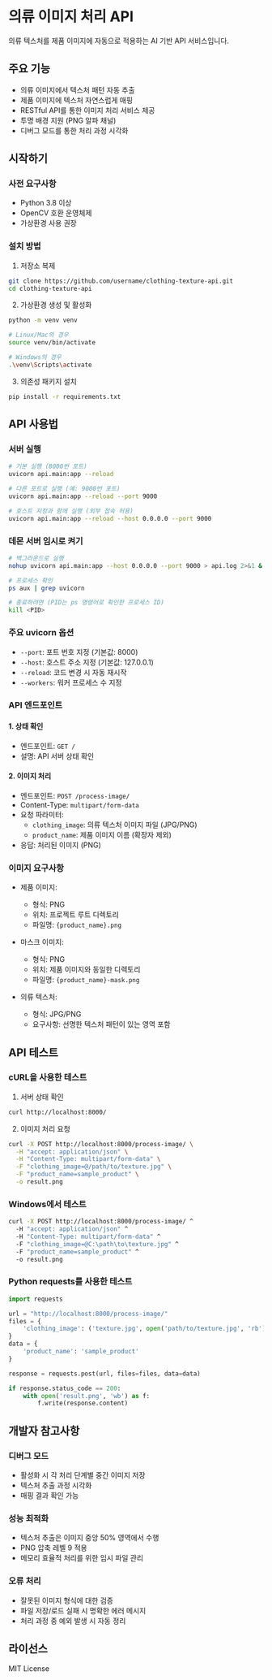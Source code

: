 # 의류 이미지 처리 API

의류 텍스처를 제품 이미지에 자동으로 적용하는 AI 기반 API 서비스입니다.

## 주요 기능

- 의류 이미지에서 텍스처 패턴 자동 추출
- 제품 이미지에 텍스처 자연스럽게 매핑
- RESTful API를 통한 이미지 처리 서비스 제공
- 투명 배경 지원 (PNG 알파 채널)
- 디버그 모드를 통한 처리 과정 시각화

## 시작하기

### 사전 요구사항

- Python 3.8 이상
- OpenCV 호환 운영체제
- 가상환경 사용 권장

### 설치 방법

1. 저장소 복제
```bash
git clone https://github.com/username/clothing-texture-api.git
cd clothing-texture-api
```

2. 가상환경 생성 및 활성화
```bash
python -m venv venv

# Linux/Mac의 경우
source venv/bin/activate

# Windows의 경우
.\venv\Scripts\activate
```

3. 의존성 패키지 설치
```bash
pip install -r requirements.txt
```

## API 사용법

### 서버 실행
```bash
# 기본 실행 (8000번 포트)
uvicorn api.main:app --reload

# 다른 포트로 실행 (예: 9000번 포트)
uvicorn api.main:app --reload --port 9000

# 호스트 지정과 함께 실행 (외부 접속 허용)
uvicorn api.main:app --reload --host 0.0.0.0 --port 9000
```

### 데몬 서버 임시로 켜기
```bash
# 백그라운드로 실행
nohup uvicorn api.main:app --host 0.0.0.0 --port 9000 > api.log 2>&1 &

# 프로세스 확인
ps aux | grep uvicorn

# 종료하려면 (PID는 ps 명령어로 확인한 프로세스 ID)
kill <PID>
```

### 주요 uvicorn 옵션
- `--port`: 포트 번호 지정 (기본값: 8000)
- `--host`: 호스트 주소 지정 (기본값: 127.0.0.1)
- `--reload`: 코드 변경 시 자동 재시작
- `--workers`: 워커 프로세스 수 지정

### API 엔드포인트

#### 1. 상태 확인
- 엔드포인트: `GET /`
- 설명: API 서버 상태 확인

#### 2. 이미지 처리
- 엔드포인트: `POST /process-image/`
- Content-Type: `multipart/form-data`
- 요청 파라미터:
  - `clothing_image`: 의류 텍스처 이미지 파일 (JPG/PNG)
  - `product_name`: 제품 이미지 이름 (확장자 제외)
- 응답: 처리된 이미지 (PNG)

### 이미지 요구사항

- 제품 이미지:
  - 형식: PNG
  - 위치: 프로젝트 루트 디렉토리
  - 파일명: `{product_name}.png`

- 마스크 이미지:
  - 형식: PNG
  - 위치: 제품 이미지와 동일한 디렉토리
  - 파일명: `{product_name}-mask.png`

- 의류 텍스처:
  - 형식: JPG/PNG
  - 요구사항: 선명한 텍스처 패턴이 있는 영역 포함

## API 테스트

### cURL을 사용한 테스트

1. 서버 상태 확인
```bash
curl http://localhost:8000/
```

2. 이미지 처리 요청
```bash
curl -X POST http://localhost:8000/process-image/ \
  -H "accept: application/json" \
  -H "Content-Type: multipart/form-data" \
  -F "clothing_image=@/path/to/texture.jpg" \
  -F "product_name=sample_product" \
  -o result.png
```

### Windows에서 테스트
```bash
curl -X POST http://localhost:8000/process-image/ ^
  -H "accept: application/json" ^
  -H "Content-Type: multipart/form-data" ^
  -F "clothing_image=@C:\path\to\texture.jpg" ^
  -F "product_name=sample_product" ^
  -o result.png
```

### Python requests를 사용한 테스트
```python
import requests

url = "http://localhost:8000/process-image/"
files = {
    'clothing_image': ('texture.jpg', open('path/to/texture.jpg', 'rb'), 'image/jpeg')
}
data = {
    'product_name': 'sample_product'
}

response = requests.post(url, files=files, data=data)

if response.status_code == 200:
    with open('result.png', 'wb') as f:
        f.write(response.content)
```

## 개발자 참고사항

### 디버그 모드
- 활성화 시 각 처리 단계별 중간 이미지 저장
- 텍스처 추출 과정 시각화
- 매핑 결과 확인 가능

### 성능 최적화
- 텍스처 추출은 이미지 중앙 50% 영역에서 수행
- PNG 압축 레벨 9 적용
- 메모리 효율적 처리를 위한 임시 파일 관리

### 오류 처리
- 잘못된 이미지 형식에 대한 검증
- 파일 저장/로드 실패 시 명확한 에러 메시지
- 처리 과정 중 예외 발생 시 자동 정리

## 라이선스

MIT License
